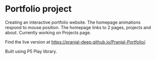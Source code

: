 # Portfolio project

Creating an interactive portfolio website. The homepage animations respond to mouse position.
The homepage links to 2 pages, projects and about. Currently working on Projects page.

Find the live version at https://pranjal-deep.github.io/Pranjal-Portfolio/.

Built using P5 Play library.
